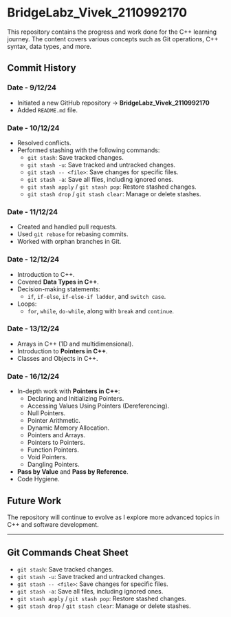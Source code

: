 # BridgeLabz_Vivek_2110992170

This repository contains the progress and work done for the C++ learning journey. The content covers various concepts such as Git operations, C++ syntax, data types, and more.

## Commit History

### Date - 9/12/24
- Initiated a new GitHub repository -> **BridgeLabz_Vivek_2110992170**
- Added `README.md` file.

### Date - 10/12/24
- Resolved conflicts.
- Performed stashing with the following commands:
  - `git stash`: Save tracked changes.
  - `git stash -u`: Save tracked and untracked changes.
  - `git stash -- <file>`: Save changes for specific files.
  - `git stash -a`: Save all files, including ignored ones.
  - `git stash apply` / `git stash pop`: Restore stashed changes.
  - `git stash drop` / `git stash clear`: Manage or delete stashes.

### Date - 11/12/24
- Created and handled pull requests.
- Used `git rebase` for rebasing commits.
- Worked with orphan branches in Git.

### Date - 12/12/24
- Introduction to C++.
- Covered **Data Types in C++**.
- Decision-making statements: 
  - `if`, `if-else`, `if-else-if ladder`, and `switch case`.
- Loops: 
  - `for`, `while`, `do-while`, along with `break` and `continue`.

### Date - 13/12/24
- Arrays in C++ (1D and multidimensional).
- Introduction to **Pointers in C++**.
- Classes and Objects in C++.

### Date - 16/12/24
- In-depth work with **Pointers in C++**:
  - Declaring and Initializing Pointers.
  - Accessing Values Using Pointers (Dereferencing).
  - Null Pointers.
  - Pointer Arithmetic.
  - Dynamic Memory Allocation.
  - Pointers and Arrays.
  - Pointers to Pointers.
  - Function Pointers.
  - Void Pointers.
  - Dangling Pointers.
- **Pass by Value** and **Pass by Reference**.
- Code Hygiene.

## Future Work
The repository will continue to evolve as I explore more advanced topics in C++ and software development.

---

## Git Commands Cheat Sheet

- `git stash`: Save tracked changes.
- `git stash -u`: Save tracked and untracked changes.
- `git stash -- <file>`: Save changes for specific files.
- `git stash -a`: Save all files, including ignored ones.
- `git stash apply` / `git stash pop`: Restore stashed changes.
- `git stash drop` / `git stash clear`: Manage or delete stashes.
